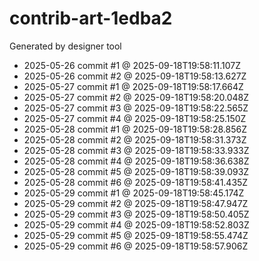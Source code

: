 # contrib-art-1edba2
Generated by designer tool
- 2025-05-26 commit #1 @ 2025-09-18T19:58:11.107Z
- 2025-05-26 commit #2 @ 2025-09-18T19:58:13.627Z
- 2025-05-27 commit #1 @ 2025-09-18T19:58:17.664Z
- 2025-05-27 commit #2 @ 2025-09-18T19:58:20.048Z
- 2025-05-27 commit #3 @ 2025-09-18T19:58:22.565Z
- 2025-05-27 commit #4 @ 2025-09-18T19:58:25.150Z
- 2025-05-28 commit #1 @ 2025-09-18T19:58:28.856Z
- 2025-05-28 commit #2 @ 2025-09-18T19:58:31.373Z
- 2025-05-28 commit #3 @ 2025-09-18T19:58:33.933Z
- 2025-05-28 commit #4 @ 2025-09-18T19:58:36.638Z
- 2025-05-28 commit #5 @ 2025-09-18T19:58:39.093Z
- 2025-05-28 commit #6 @ 2025-09-18T19:58:41.435Z
- 2025-05-29 commit #1 @ 2025-09-18T19:58:45.174Z
- 2025-05-29 commit #2 @ 2025-09-18T19:58:47.947Z
- 2025-05-29 commit #3 @ 2025-09-18T19:58:50.405Z
- 2025-05-29 commit #4 @ 2025-09-18T19:58:52.803Z
- 2025-05-29 commit #5 @ 2025-09-18T19:58:55.474Z
- 2025-05-29 commit #6 @ 2025-09-18T19:58:57.906Z
